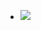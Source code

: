 <ul data-clearing>
  <li><a href="/img/blog/2011/06/27280366-image.jpg"><img src="/img/blog/2011/06/27280366-image.jpg" data-caption=""></a></li>
</ul>